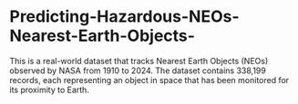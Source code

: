 # Predicting-Hazardous-NEOs-Nearest-Earth-Objects-
This is a real-world dataset that tracks Nearest Earth Objects (NEOs) observed by NASA from 1910 to 2024. The dataset contains 338,199 records, each representing an object in space that has been monitored for its proximity to Earth.
